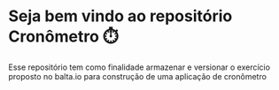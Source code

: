 # Seja bem vindo ao repositório Cronômetro ⏱️

Esse repositório tem como finalidade armazenar e versionar o exercício proposto no balta.io para construção de uma aplicação de cronômetro

